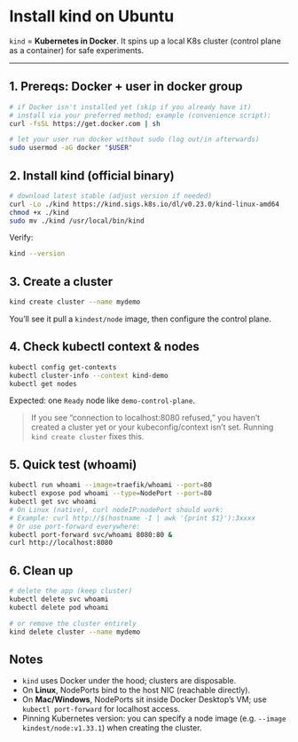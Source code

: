 # Install kind on Ubuntu

`kind` = **Kubernetes in Docker**. It spins up a local K8s cluster (control plane as a container) for safe experiments.

---

## 1. Prereqs: Docker + user in docker group

```bash
# if Docker isn't installed yet (skip if you already have it)
# install via your preferred method; example (convenience script):
curl -fsSL https://get.docker.com | sh

# let your user run docker without sudo (log out/in afterwards)
sudo usermod -aG docker "$USER"
````

## 2. Install kind (official binary)

```bash
# download latest stable (adjust version if needed)
curl -Lo ./kind https://kind.sigs.k8s.io/dl/v0.23.0/kind-linux-amd64
chmod +x ./kind
sudo mv ./kind /usr/local/bin/kind
```

Verify:

```bash
kind --version
```

## 3. Create a cluster

```bash
kind create cluster --name mydemo
```

You’ll see it pull a `kindest/node` image, then configure the control plane.

## 4. Check kubectl context & nodes

```bash
kubectl config get-contexts
kubectl cluster-info --context kind-demo
kubectl get nodes
```

Expected: one `Ready` node like `demo-control-plane`.

> If you see “connection to localhost:8080 refused,” you haven’t created a cluster yet or your kubeconfig/context isn’t set. Running `kind create cluster` fixes this.

## 5. Quick test (whoami)

```bash
kubectl run whoami --image=traefik/whoami --port=80
kubectl expose pod whoami --type=NodePort --port=80
kubectl get svc whoami
# On Linux (native), curl nodeIP:nodePort should work:
# Example: curl http://$(hostname -I | awk '{print $1}'):3xxxx
# Or use port-forward everywhere:
kubectl port-forward svc/whoami 8080:80 &
curl http://localhost:8080
```

## 6. Clean up

```bash
# delete the app (keep cluster)
kubectl delete svc whoami
kubectl delete pod whoami

# or remove the cluster entirely
kind delete cluster --name mydemo
```

## Notes

* `kind` uses Docker under the hood; clusters are disposable.
* On **Linux**, NodePorts bind to the host NIC (reachable directly).
* On **Mac/Windows**, NodePorts sit inside Docker Desktop’s VM; use `kubectl port-forward` for localhost access.
* Pinning Kubernetes version: you can specify a node image (e.g. `--image kindest/node:v1.33.1`) when creating the cluster.
